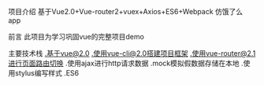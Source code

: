项目介绍
基于Vue2.0+Vue-router2+vuex+Axios+ES6+Webpack 仿饿了么 app

前言
此项目为学习巩固vue的完整项目demo

主要技术栈
.基于vue@2.0
.使用vue-cli@2.0搭建项目框架
.使用vue-router@2.1进行页面路由切换
.使用ajax进行http请求数据
.mock模拟假数据存储在本地
.使用stylus编写样式
.ES6 
